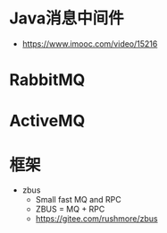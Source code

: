 # Java消息中间件

- <https://www.imooc.com/video/15216>

# RabbitMQ

# ActiveMQ

# 框架

- zbus
    - Small fast MQ and RPC
    - ZBUS = MQ + RPC
    - https://gitee.com/rushmore/zbus


